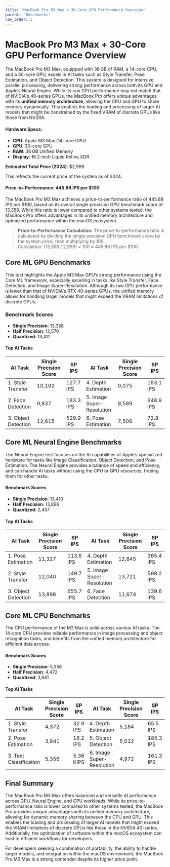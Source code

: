 ```yaml
---
title: "MacBook Pro M3 Max + 30-Core GPU Performance Overview"
parent: "Benchmarks"
nav_order: 3
---
```


# MacBook Pro M3 Max + 30-Core GPU Performance Overview

The MacBook Pro M3 Max, equipped with 36 GB of RAM, a 14-core CPU, and a 30-core GPU, excels in AI tasks such as Style Transfer, Pose Estimation, and Object Detection. This system is designed for intensive parallel processing, delivering strong performance across both its GPU and Apple’s Neural Engine. While its raw GPU performance may not match that of NVIDIA's 40-series GPUs, the MacBook Pro offers unique advantages with its **unified memory architecture**, allowing the CPU and GPU to share memory dynamically. This enables the loading and processing of larger AI models that might be constrained by the fixed VRAM of discrete GPUs like those from NVIDIA.

#### Hardware Specs:

- **CPU**: Apple M3 Max (14-core CPU)
- **GPU**: 30-core GPU
- **RAM**: 36 GB Unified Memory
- **Display**: 16.2-inch Liquid Retina XDR

**Estimated Total Price (2024)**: $2,999

This reflects the current price of the system as of 2024.

#### Price-to-Performance: 445.88 IPS per $100

The MacBook Pro M3 Max achieves a price-to-performance ratio of 445.88 IPS per $100, based on its overall single precision GPU benchmark score of 13,358. While this ratio is lower compared to other systems tested, the MacBook Pro offers advantages in its unified memory architecture and optimized performance within the macOS ecosystem.

> **Price-to-Performance Calculation:**
> The price-to-performance ratio is calculated by dividing the single precision GPU benchmark score by the system price, then multiplying by 100.  
> Calculation: (13,358 / 2,999) × 100 ≈ 445.88 IPS per $100

## Core ML GPU Benchmarks

This test highlights the Apple M3 Max GPU’s strong performance using the Core ML framework, especially excelling in tasks like Style Transfer, Face Detection, and Image Super-Resolution. Although its raw GPU performance is lower than that of NVIDIA's RTX 40-series GPUs, the unified memory allows for handling larger models that might exceed the VRAM limitations of discrete GPUs.

### Benchmark Scores

- **Single Precision**: 13,358
- **Half Precision**: 12,570
- **Quantized**: 13,411

#### Top AI Tasks

| **AI Task**               | **Single Precision Score** | **SP IPS**    | **AI Task**                 | **Single Precision Score** | **SP IPS**    |
|---------------------------|----------------------------|---------------|-----------------------------|----------------------------|---------------|
| 1. Style Transfer         | 10,192                     | 127.7 IPS     | 4. Depth Estimation         | 9,075                      | 183.1 IPS     |
| 2. Face Detection         | 9,837                      | 183.3 IPS     | 5. Image Super-Resolution   | 8,589                      | 648.9 IPS     |
| 3. Object Detection       | 12,615                     | 529.9 IPS     | 6. Pose Estimation          | 7,506                      | 72.8 IPS      |

## Core ML Neural Engine Benchmarks

The Neural Engine test focuses on the AI capabilities of Apple’s specialized hardware for tasks like Image Classification, Object Detection, and Pose Estimation. The Neural Engine provides a balance of speed and efficiency, and can handle AI tasks without using the CPU or GPU resources, freeing them for other tasks.

#### Benchmark Scores

- **Single Precision**: 13,410
- **Half Precision**: 13,896
- **Quantized**: 2,457

#### Top AI Tasks

| **AI Task**               | **Single Precision Score** | **SP IPS**    | **AI Task**                 | **Single Precision Score** | **SP IPS**    |
|---------------------------|----------------------------|---------------|-----------------------------|----------------------------|---------------|
| 1. Pose Estimation        | 11,327                     | 113.6 IPS     | 4. Depth Estimation         | 12,845                     | 365.4 IPS     |
| 2. Style Transfer         | 12,040                     | 149.7 IPS     | 5. Image Super-Resolution   | 13,721                     | 598.2 IPS     |
| 3. Object Detection       | 13,896                     | 655.7 IPS     | 6. Face Detection           | 11,674                     | 139.6 IPS     |

## Core ML CPU Benchmarks

The CPU performance of the M3 Max is solid across various AI tasks. The 14-core CPU provides reliable performance in image processing and object recognition tasks, and benefits from the unified memory architecture for efficient data access.

#### Benchmark Scores

- **Single Precision**: 5,356
- **Half Precision**: 4,472
- **Quantized**: 3,841

#### Top AI Tasks

| **AI Task**               | **Single Precision Score** | **SP IPS**    | **AI Task**                 | **Single Precision Score** | **SP IPS**    |
|---------------------------|----------------------------|---------------|-----------------------------|----------------------------|---------------|
| 1. Style Transfer         | 4,372                      | 32.9 IPS      | 4. Depth Estimation         | 5,184                      | 65.5 IPS      |
| 2. Pose Estimation        | 3,841                      | 18.2 IPS      | 5. Object Detection         | 5,012                      | 185.3 IPS     |
| 3. Text Classification    | 5,356                      | 5.36 KIPS     | 6. Image Super-Resolution   | 4,972                      | 161.3 IPS     |

## Final Summary

The MacBook Pro M3 Max offers balanced and versatile AI performance across GPU, Neural Engine, and CPU workloads. While its price-to-performance ratio is lower compared to other systems tested, the MacBook Pro provides unique advantages with its unified memory architecture, allowing for dynamic memory sharing between the CPU and GPU. This enables the loading and processing of larger AI models that might exceed the VRAM limitations of discrete GPUs like those in the NVIDIA 40-series. Additionally, the optimization of software within the macOS ecosystem can lead to efficient workflows for developers.

For developers seeking a combination of portability, the ability to handle larger models, and integration within the macOS environment, the MacBook Pro M3 Max is a strong contender despite its higher price point.